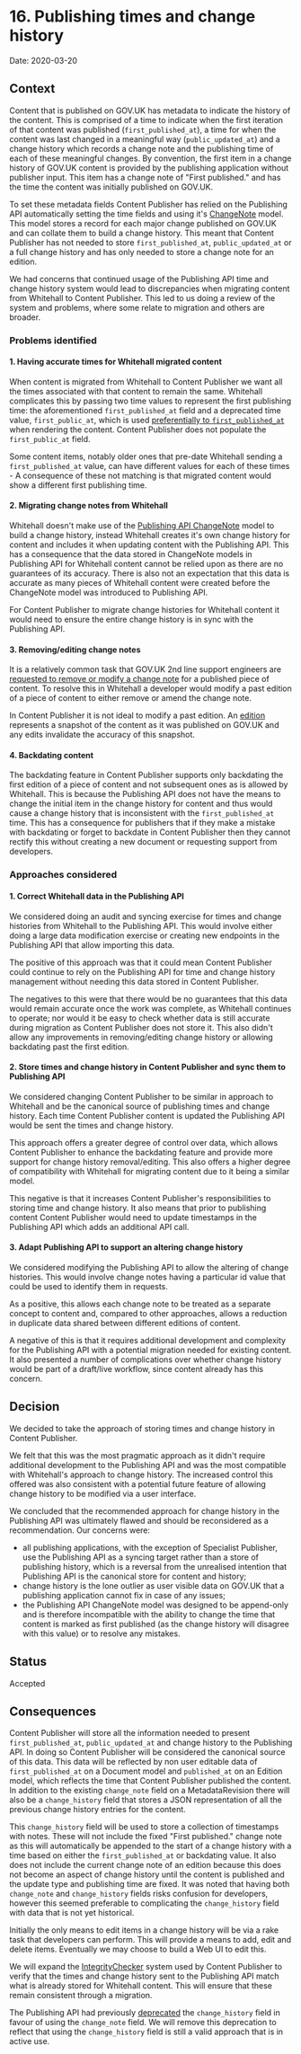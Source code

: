 # 16. Publishing times and change history

Date: 2020-03-20

## Context

Content that is published on GOV.UK has metadata to indicate the history of
the content. This is comprised of a time to indicate when the first iteration of
that content was published (`first_published_at`), a time for when the content
was last changed in a meaningful way (`public_updated_at`) and a
change history which records a change note and the publishing time of each of
these meaningful changes. By convention, the first item in a change history of
GOV.UK content is provided by the publishing application without publisher
input. This item has a change note of "First published." and has the time the
content was initially published on GOV.UK.

To set these metadata fields Content Publisher has relied on the Publishing API
automatically setting the time fields and using it's
[ChangeNote][pub-api-change-note] model. This model stores a record for each
major change published on GOV.UK and can collate them to build a change
history. This meant that Content Publisher has not needed to store
`first_published_at`, `public_updated_at` or a full change history and has only
needed to store a change note for an edition.

We had concerns that continued usage of the Publishing API time and change
history system would lead to discrepancies when migrating content from Whitehall
to Content Publisher. This led to us doing a review of the system and problems,
where some relate to migration and others are broader.

### Problems identified

#### 1. Having accurate times for Whitehall migrated content

When content is migrated from Whitehall to Content Publisher we want all the
times associated with that content to remain the same. Whitehall complicates
this by passing two time values to represent the first publishing time: the
aforementioned `first_published_at` field and a deprecated time value,
`first_public_at`, which is used [preferentially to
`first_published_at`][first-public-at] when rendering the content. Content
Publisher does not populate the `first_public_at` field.


Some content items, notably older ones that pre-date Whitehall sending a
`first_published_at` value, can have different values for
each of these times - A consequence of these not matching is that migrated
content would show a different first publishing time.

#### 2. Migrating change notes from Whitehall

Whitehall doesn't make use of the [Publishing API ChangeNote][pub-api-change-note]
model to build a change history, instead Whitehall creates it's own change
history for content and includes it when updating content with the Publishing
API. This has a consequence that the data stored in ChangeNote models in
Publishing API for Whitehall content cannot be relied upon as there are no
guarantees of its accuracy. There is also not an expectation that this data is
accurate as many pieces of Whitehall content were created before the
ChangeNote model was introduced to Publishing API.

For Content Publisher to migrate change histories for Whitehall content it
would need to ensure the entire change history is in sync with the Publishing
API.

#### 3. Removing/editing change notes

It is a relatively common task that GOV.UK 2nd line support engineers are
[requested to remove or modify a change note][change-note-docs] for a published
piece of content. To resolve this in Whitehall a developer would modify a past
edition of a piece of content to either remove or amend the change note.

In Content Publisher it is not ideal to modify a past edition. An
[edition][adr9-core-concepts] represents a snapshot of the content as it was
published on GOV.UK and any edits invalidate the accuracy of this snapshot.

#### 4. Backdating content

The backdating feature in Content Publisher supports only backdating the first
edition of a piece of content and not subsequent ones as is allowed by
Whitehall. This is because the Publishing API does not have the means to change
the initial item in the change history for content and thus would cause a
change history that is inconsistent with the `first_published_at` time. This
has a consequence for publishers that if they make a mistake with backdating
or forget to backdate in Content Publisher then they cannot rectify this
without creating a new document or requesting support from developers.

### Approaches considered

#### 1. Correct Whitehall data in the Publishing API

We considered doing an audit and syncing exercise for times and change
histories from Whitehall to the Publishing API. This would involve either
doing a large data modification exercise or creating new endpoints
in the Publishing API that allow importing this data.

The positive of this approach was that it could mean Content Publisher
could continue to rely on the Publishing API for time and change history
management without needing this data stored in Content Publisher.

The negatives to this were that there would be no guarantees that this data
would remain accurate once the work was complete, as Whitehall continues to
operate; nor would it be easy to check whether data is still
accurate during migration as Content Publisher does not store it. This also
didn't allow any improvements in removing/editing change history or allowing
backdating past the first edition.

#### 2. Store times and change history in Content Publisher and sync them to Publishing API

We considered changing Content Publisher to be similar in approach to
Whitehall and be the canonical source of publishing times and change history.
Each time Content Publisher content is updated the Publishing API would be
sent the times and change history.

This approach offers a greater degree of control over data, which allows
Content Publisher to enhance the backdating feature and provide more support for
change history removal/editing. This also offers a higher degree of
compatibility with Whitehall for migrating content due to it being a similar
model.

This negative is that it increases Content Publisher's responsibilities
to storing time and change history. It also means that prior to publishing
content Content Publisher would need to update timestamps in the Publishing API
which adds an additional API call.

#### 3. Adapt Publishing API to support an altering change history

We considered modifying the Publishing API to allow the altering of change
histories. This would involve change notes having a particular id value that
could be used to identify them in requests.

As a positive, this allows each change note to be treated as a separate concept
to content and, compared to other approaches, allows a reduction in duplicate
data shared between different editions of content.

A negative of this is that it requires additional development and complexity
for the Publishing API with a potential migration needed for existing content.
It also presented a number of complications over whether change history would
be part of a draft/live workflow, since content already has this concern.

## Decision

We decided to take the approach of storing times and change history in Content
Publisher.

We felt that this was the most pragmatic approach as it didn't require
additional development to the Publishing API and was the most compatible with
Whitehall's approach to change history. The increased control this offered
was also consistent with a potential future feature of allowing change history
to be modified via a user interface.

We concluded that the recommended approach for change history in the Publishing
API was ultimately flawed and should be reconsidered as a recommendation. Our
concerns were:

- all publishing applications, with the exception of Specialist Publisher,
  use the Publishing API as a syncing target rather than a store of publishing
  history, which is a reversal from the unrealised intention that Publishing
  API is the canonical store for content and history;
- change history is the lone outlier as user visible data on GOV.UK that a
  publishing application cannot fix in case of any issues;
- the Publishing API ChangeNote model was designed to be append-only and
  is therefore incompatible with the ability to change the time that content
  is marked as first published (as the change history will disagree with this
  value) or to resolve any mistakes.

## Status

Accepted

## Consequences

Content Publisher will store all the information needed to present
`first_published_at`, `public_updated_at` and change history to the Publishing
API. In doing so Content Publisher will be considered the canonical source
of this data. This data will be reflected by non user editable data of
`first_published_at` on a Document model and `published_at` on an Edition model,
which reflects the time that Content Publisher published the content. In
addition to the existing `change_note` field on a MetadataRevision there
will also be a `change_history` field that stores a JSON representation of all
the previous change history entries for the content.

This `change_history` field will be used to store a collection of timestamps
with notes. These will not include the fixed "First published." change note as
this will automatically be appended to the start of a change history with a time
based on either the `first_published_at` or backdating value. It also
does not include the current change note of an edition because this does not
become an aspect of change history until the content is published and the
update type and publishing time are fixed. It was noted that having both
`change_note` and `change_history` fields risks confusion for developers,
however this seemed preferable to complicating the `change_history` field with
data that is not yet historical.

Initially the only means to edit items in a change history will be via a rake
task that developers can perform. This will provide a means to add, edit and
delete items. Eventually we may choose to build a Web UI to edit this.

We will expand the [IntegrityChecker][] system used by Content Publisher to
verify that the times and change history sent to the Publishing API match what
is already stored for Whitehall content. This will ensure that these remain
consistent through a migration.

The Publishing API had previously [deprecated][change-history-deprecation] the
`change_history` field in favour of using the `change_note` field. We will
remove this deprecation to reflect that using the `change_history` field is
still a valid approach that is in active use.

[pub-api-change-note]: https://github.com/alphagov/publishing-api/blob/master/doc/model.md#changenote
[first-public-at]: https://github.com/alphagov/government-frontend/blob/a800707ddafacfa9cea2a5ac0e8f9dfad4eed8d3/app/presenters/content_item/updatable.rb#L17-L19
[change-note-docs]: https://docs.publishing.service.gov.uk/manual/howto-remove-change-note-from-whitehall.html
[adr9-core-concepts]: https://github.com/alphagov/content-publisher/blob/481f4cb2af21918d115fe542601a101db622f9b5/docs/adr/0009-modelling-history.md#core-concepts
[IntegrityChecker]: https://github.com/alphagov/content-publisher/blob/5aa0e3bf6d6ed04c44166c15b1aa15e8ad1645fa/lib/whitehall_importer/integrity_checker.rb
[change-history-deprecation]: https://github.com/alphagov/publishing-api/pull/576/files
